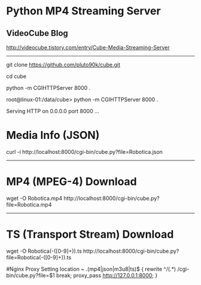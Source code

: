 Python MP4 Streaming Server
===========================

VideoCube Blog
--------------

http://videocube.tistory.com/entry/Cube-Media-Streaming-Server
* * *


git clone https://github.com/pluto90k/cube.git

cd cube

python -m CGIHTTPServer 8000 .

root@linux-01:/data/cube> python -m CGIHTTPServer 8000 .

Serving HTTP on 0.0.0.0 port 8000 ...

# Media Info (JSON)

curl -i http://localhost:8000/cgi-bin/cube.py?file=Robotica.json

* * *

# MP4 (MPEG-4) Download

wget -O Robotica.mp4 http://localhost:8000/cgi-bin/cube.py?file=Robotica.mp4

* * *

# TS (Transport Stream) Download

wget -O Robotica(-([0-9]+)).ts http://localhost:8000/cgi-bin/cube.py?file=Robotica(-([0-9]+)).ts


#Nginx Proxy Setting
	location ~ \.(mp4|json|m3u8|ts)$ {
        rewrite ^/(.*) /cgi-bin/cube.py?file=$1 break;
        proxy_pass http://127.0.0.1:8000;
    }
